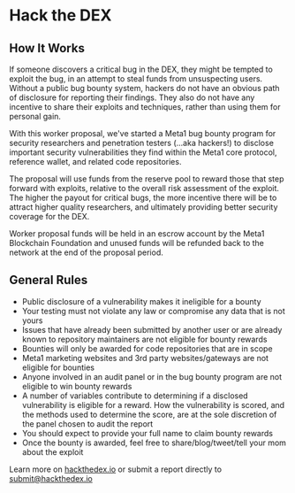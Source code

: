 # Hack the DEX

## How It Works
If someone discovers a critical bug in the DEX, they might be tempted to exploit the bug, in an attempt to steal funds from unsuspecting users. Without a public bug bounty system, hackers do not have an obvious path of disclosure for reporting their findings. They also do not have any incentive to share their exploits and techniques, rather than using them for personal gain.

With this worker proposal, we've started a Meta1 bug bounty program for security researchers and penetration testers (...aka hackers!) to disclose important security vulnerabilities they find within the Meta1 core protocol, reference wallet, and related code repositories.

The proposal will use funds from the reserve pool to reward those that step forward with exploits, relative to the overall risk assessment of the exploit. The higher the payout for critical bugs, the more incentive there will be to attract higher quality researchers, and ultimately providing better security coverage for the DEX.

Worker proposal funds will be held in an escrow account by the Meta1 Blockchain Foundation and unused funds will be refunded back to the network at the end of the proposal period.

## General Rules
* Public disclosure of a vulnerability makes it ineligible for a bounty
* Your testing must not violate any law or compromise any data that is not yours
* Issues that have already been submitted by another user or are already known to repository maintainers are not eligible for bounty rewards
* Bounties will only be awarded for code repositories that are in scope
* Meta1 marketing websites and 3rd party websites/gateways are not eligible for bounties
* Anyone involved in an audit panel or in the bug bounty program are not eligible to win bounty rewards
* A number of variables contribute to determining if a disclosed vulnerability is eligible for a reward. How the vulnerability is scored, and the methods used to determine the score, are at the sole discretion of the panel chosen to audit the report
* You should expect to provide your full name to claim bounty rewards
* Once the bounty is awarded, feel free to share/blog/tweet/tell your mom about the exploit

Learn more on [hackthedex.io](https://hackthedex.io) or submit a report directly to submit@hackthedex.io